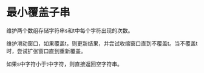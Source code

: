 # 最小覆盖子串

维护两个数组存储字符串s和t中每个字符出现的次数。

维护滑动窗口，如果覆盖t，则更新结果，并尝试收缩窗口直到不覆盖t。当不覆盖t时，尝试扩张窗口直到重新覆盖。

如果s中字符小于t中字符，则直接返回空字符串。



